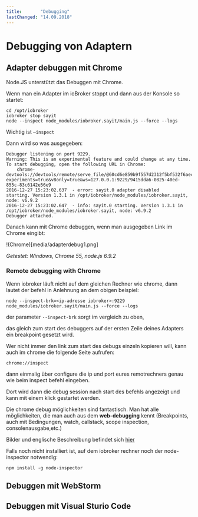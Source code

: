 ```yaml
---
title:       "Debugging"
lastChanged: "14.09.2018"
---
```


# Debugging von Adaptern

## Adapter debuggen mit Chrome
Node.JS unterstützt das Debuggen mit Chrome.

Wenn man ein Adapter im ioBroker stoppt und dann aus der Konsole so startet:

```
cd /opt/iobroker
iobroker stop sayit
node --inspect node_modules/iobroker.sayit/main.js --force --logs
```

Wichtig ist `–inspect`

Dann wird so was ausgegeben:

```
Debugger listening on port 9229.
Warning: This is an experimental feature and could change at any time.
To start debugging, open the following URL in Chrome:
    chrome-devtools://devtools/remote/serve_file/@60cd6e859b9f557d2312f5bf532f6aec5f284980/inspector.html?experiments=true&v8only=true&ws=127.0.0.1:9229/9415dda6-0825-40ed-855c-83c6142e56e9
2016-12-27 15:23:02.637  - error: sayit.0 adapter disabled
starting. Version 1.3.1 in /opt/iobroker/node_modules/iobroker.sayit, node: v6.9.2
2016-12-27 15:23:02.647  - info: sayit.0 starting. Version 1.3.1 in /opt/iobroker/node_modules/iobroker.sayit, node: v6.9.2
Debugger attached.
```

Danach kann mit Chrome debuggen, wenn man ausgegeben Link im Chrome eingibt:

!(Chrome)[media/adapterdebug1.png]

*Getestet: Windows, Chrome 55, node.js 6.9.2*

### Remote debugging with Chrome
Wenn iobroker läuft nicht auf dem gleichen Rechner wie chrome, dann lautet der befehl in Anlehnung an dem obigen beispiel:

```
node --inspect-brk=<ip-adresse iobroker>:9229 node_modules/iobroker.sayit/main.js --force --logs
```

der parameter `--inspect-brk` sorgt im vergleich zu oben,

das gleich zum start des debuggers auf der ersten Zeile deines Adapters ein breakpoint gesetzt wird.

Wer nicht immer den link zum start des debugs einzeln kopieren will, kann auch im chrome die folgende Seite aufrufen:

```
chrome://inspect
```

dann einmalig über configure die ip und port eures remotrechners genau wie beim inspect befehl eingeben.

Dort wird dann die debug session nach start des befehls angezeigt und kann mit einem klick gestartet werden.

Die chrome debug möglichkeiten sind fantastisch.
Man hat alle möglichkeiten, die man auch aus dem **web-debugging**
kennt (Breakpoints, auch mit Bedingungen, watch, callstack, scope inspection, consolenausgabe,etc.)

Bilder und englische Beschreibung befindet sich [hier](https://software.intel.com/en-us/xdk/articles/using-chrome-devtools-to-debug-your-remote-iot-nodejs-application)

Falls noch nicht installiert ist, auf dem iobroker rechner noch der node-inspector notwendig:

```
npm install -g node-inspector
```

## Debuggen mit WebStorm

## Debuggen mit Visual Sturio Code